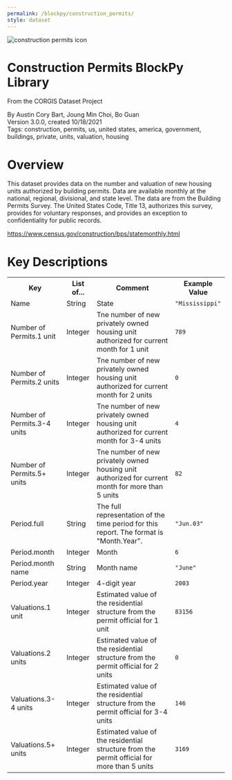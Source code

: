 ```yaml
---
permalink: /blockpy/construction_permits/
style: dataset
---
```


<img class="img-thumbnail float-right"
     src="/images/datasets/construction-permits-icon.png"
     alt="construction permits icon"
     role="presentation">

# Construction Permits BlockPy Library

<p class='lead'>From the CORGIS Dataset Project</p>

<span class='text-muted'>By Austin Cory Bart, Joung Min Choi, Bo Guan</span><br>
<span class='text-muted'>Version 3.0.0, created 10/18/2021</span><br>
<span class='text-muted'>Tags: construction, permits, us, united states, america, government, buildings, private, units, valuation, housing</span>

# Overview

This dataset provides data on the number and valuation of new housing units authorized by building permits. Data are available monthly at the national, regional, divisional, and state level. The data are from the Building Permits Survey. The United States Code, Title 13, authorizes this survey, provides for voluntary responses, and provides an exception to confidentiality for public records.



<https://www.census.gov/construction/bps/statemonthly.html>




# Key Descriptions
    
<table class='table table-condensed table-striped table-bordered table-hover'>
<tr>
    <th class=''>Key</th>
    <th class=''>List of...</th>
    <th class=''>Comment</th>
    <th class=''>Example Value</th>
</tr>

<tr>
    <td>Name</td>
    <td>String</td> 
    <td>State</td>
    <td><code>"Mississippi"</code></td>
</tr>

<tr>
    <td>Number of Permits.1 unit</td>
    <td>Integer</td> 
    <td>Tne number of new privately owned housing unit authorized for current month  for 1 unit</td>
    <td><code>789</code></td>
</tr>

<tr>
    <td>Number of Permits.2 units</td>
    <td>Integer</td> 
    <td>Tne number of new privately owned housing unit authorized for current month  for 2 units</td>
    <td><code>0</code></td>
</tr>

<tr>
    <td>Number of Permits.3-4 units</td>
    <td>Integer</td> 
    <td>Tne number of new privately owned housing unit authorized for current month  for 3-4 units</td>
    <td><code>4</code></td>
</tr>

<tr>
    <td>Number of Permits.5+ units</td>
    <td>Integer</td> 
    <td>Tne number of new privately owned housing unit authorized for current month  for more than 5 units</td>
    <td><code>82</code></td>
</tr>

<tr>
    <td>Period.full</td>
    <td>String</td> 
    <td>The full representation of the time period for this report. The format is "Month.Year".</td>
    <td><code>"Jun.03"</code></td>
</tr>

<tr>
    <td>Period.month</td>
    <td>Integer</td> 
    <td>Month</td>
    <td><code>6</code></td>
</tr>

<tr>
    <td>Period.month name</td>
    <td>String</td> 
    <td>Month name</td>
    <td><code>"June"</code></td>
</tr>

<tr>
    <td>Period.year</td>
    <td>Integer</td> 
    <td>4-digit year</td>
    <td><code>2003</code></td>
</tr>

<tr>
    <td>Valuations.1 unit</td>
    <td>Integer</td> 
    <td>Estimated value of the residential structure from the permit official for 1 unit</td>
    <td><code>83156</code></td>
</tr>

<tr>
    <td>Valuations.2 units</td>
    <td>Integer</td> 
    <td>Estimated value of the residential structure from the permit official for 2 units</td>
    <td><code>0</code></td>
</tr>

<tr>
    <td>Valuations.3-4 units</td>
    <td>Integer</td> 
    <td>Estimated value of the residential structure from the permit official for 3-4 units</td>
    <td><code>146</code></td>
</tr>

<tr>
    <td>Valuations.5+ units</td>
    <td>Integer</td> 
    <td>Estimated value of the residential structure from the permit official for more than 5 units</td>
    <td><code>3169</code></td>
</tr>

</table>